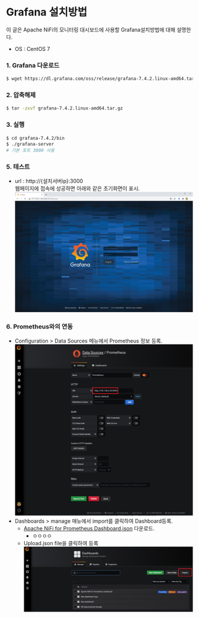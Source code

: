 # Grafana 설치방법
이 글은 Apache NiFi의 모니터링 대시보드에 사용할 Grafana설치방법에 대해 설명한다. <br/>
- OS : CentOS 7

### 1. Grafana 다운로드
```bash
$ wget https://dl.grafana.com/oss/release/grafana-7.4.2.linux-amd64.tar.gz
```
### 2. 압축해제
```bash
$ tar -zxvf grafana-7.4.2.linux-amd64.tar.gz
```

### 3. 실행
```bash
$ cd grafana-7.4.2/bin
$ ./grafana-server
# 기본 포트 3000 사용
```

### 5. 테스트
- url : http://{설치서버ip}:3000 </br>
웹페이지에 접속에 성공하면 아래와 같은 초기화면이 표시.
<img width='600' src="../image/image42.png"></img><br/>

### 6. Prometheus와의 연동
- Configuration > Data Sources 메뉴에서 Prometheus 정보 등록.
<img width='600' src="../image/image45.png"></img><br/>
- Dashboards > manage 매뉴에서 import를 클릭하여 Dashboard등록.
  - [Apache NiFi for Prometheus Dashboard.json](https://github.com/sokangmin/wini-nifi/blob/master/image/Apache%20NiFi%20for%20Prometheus%20Dashboard.json) 다운로드.
    - ㅇㅇㅇㅇ
  - Upload.json file을 클릭하여 등록<br/>
<img width='600' src="../image/image46.png"></img><br/>
  
